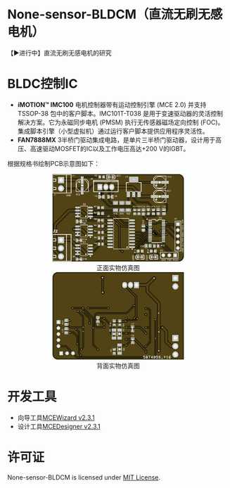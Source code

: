 # None-sensor-BLDCM（直流无刷无感电机）
 【▶进行中】直流无刷无感电机的研究
# BLDC控制IC
 + **iMOTION™ IMC100** 电机控制器带有运动控制引擎 (MCE 2.0) 并支持 TSSOP-38 包中的客户脚本。IMC101T-T038 是用于变速驱动器的灵活控制解决方案。它为永磁同步电机 (PMSM) 执行无传感器磁场定向控制 (FOC)。集成脚本引擎（小型虚拟机）通过运行客户脚本提供应用程序灵活性。  
 + **FAN7888MX** 3半桥门驱动集成电路，是单片三半桥门驱动器，设计用于高压、高速驱动MOSFET的IC以及工作电压高达+200 V的IGBT。  

根据规格书绘制PCB示意图如下：  
<div align=center>
<img src="https://github.com/EternalStarCHN/None-sensor-BLDCM/blob/main/PIC/%E5%AE%9E%E7%89%A9%E4%BB%BF%E7%9C%9F%E5%9B%BE1.png?raw=true" width="300" height="200" />
</div><center>正面实物仿真图</center>
<div align=center>
<img src="https://github.com/EternalStarCHN/None-sensor-BLDCM/blob/main/PIC/%E5%AE%9E%E7%89%A9%E4%BB%BF%E7%9C%9F%E5%9B%BE2.png?raw=true" width="300" height="200" />
</div><center>背面实物仿真图</center>  

# 开发工具  
+ 向导工具[MCEWizard v2.3.1](https://www.infineon.com/cms/en/product/power/motor-control-ics/digital-motor-controller-imotion/#!?fileId=5546d4627476829c01747c77279669e9)  
+ 设计工具[MCEDesigner v2.3.1](https://www.infineon.com/cms/en/product/power/motor-control-ics/digital-motor-controller-imotion/#!?fileId=5546d4627476829c01747c771a2b69bc)  




# 许可证
None-sensor-BLDCM is licensed under [MIT License](https://github.com/EternalStarCHN/None-sensor-BLDCM/blob/main/LICENSE).